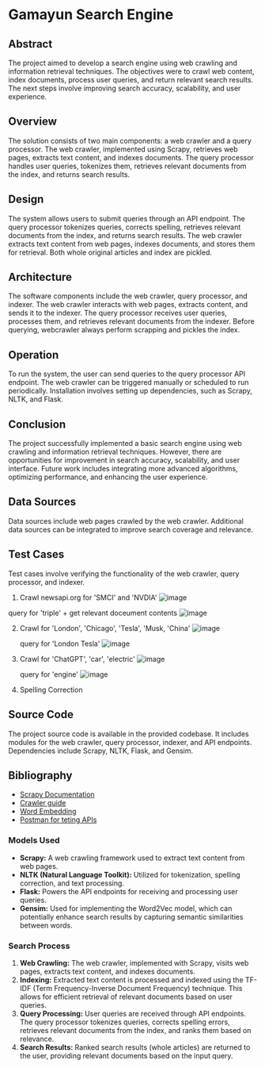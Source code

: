# Gamayun Search Engine

## Abstract
The project aimed to develop a search engine using web crawling and information retrieval techniques. The objectives were to crawl web content, index documents, process user queries, and return relevant search results. The next steps involve improving search accuracy, scalability, and user experience.

## Overview
The solution consists of two main components: a web crawler and a query processor. The web crawler, implemented using Scrapy, retrieves web pages, extracts text content, and indexes documents. The query processor handles user queries, tokenizes them, retrieves relevant documents from the index, and returns search results.

## Design
The system allows users to submit queries through an API endpoint. The query processor tokenizes queries, corrects spelling, retrieves relevant documents from the index, and returns search results. The web crawler extracts text content from web pages, indexes documents, and stores them for retrieval. Both whole original articles and index are pickled.

## Architecture
The software components include the web crawler, query processor, and indexer. The web crawler interacts with web pages, extracts content, and sends it to the indexer. The query processor receives user queries, processes them, and retrieves relevant documents from the indexer. Before querying, webcrawler always perform scrapping and pickles the index. 

## Operation
To run the system, the user can send queries to the query processor API endpoint. The web crawler can be triggered manually or scheduled to run periodically. Installation involves setting up dependencies, such as Scrapy, NLTK, and Flask.

## Conclusion
The project successfully implemented a basic search engine using web crawling and information retrieval techniques. However, there are opportunities for improvement in search accuracy, scalability, and user interface. Future work includes integrating more advanced algorithms, optimizing performance, and enhancing the user experience.

## Data Sources
Data sources include web pages crawled by the web crawler. Additional data sources can be integrated to improve search coverage and relevance.

## Test Cases
Test cases involve verifying the functionality of the web crawler, query processor, and indexer. 
1. Crawl newsapi.org for 'SMCI' and 'NVDIA'
![image](https://github.com/mfortelnyy/Gamayun/assets/78120259/06d5255b-39ef-42f7-bb01-023ea9f9cc09)

 query for 'triple' + get relevant doceument contents
![image](https://github.com/mfortelnyy/Gamayun/assets/78120259/16c763b9-d19d-4653-8396-14c9dea1ecc2)



2. Crawl for 'London', 'Chicago', 'Tesla', 'Musk, 'China'
   ![image](https://github.com/mfortelnyy/Gamayun/assets/78120259/ea992dfe-cf17-459c-b138-ffab560cf879)

   query for 'London Tesla' 
   ![image](https://github.com/mfortelnyy/Gamayun/assets/78120259/b10830cf-c644-4ef6-b95e-26a6c8640695)

3. Crawl for 'ChatGPT', 'car', 'electric'
   ![image](https://github.com/mfortelnyy/Gamayun/assets/78120259/6ec16d9b-70eb-4788-991f-0fb0a873aa7c)

   query for 'engine'
   ![image](https://github.com/mfortelnyy/Gamayun/assets/78120259/2b2c05bc-f2c3-4764-8381-2792d338cdf6)

4. Spelling Correction


## Source Code
The project source code is available in the provided codebase. It includes modules for the web crawler, query processor, indexer, and API endpoints. Dependencies include Scrapy, NLTK, Flask, and Gensim.

## Bibliography
- [Scrapy Documentation](https://docs.scrapy.org/en/latest/)
- [Crawler guide](https://www.zenrows.com/blog/web-crawler-python)
- [Word Embedding](https://www.geeksforgeeks.org/python-word-embedding-using-word2vec/)
- [Postman for teting APIs](https://web.postman.co/workspace/My-Workspace~795e98e5-7950-4bb6-883b-5b883014927d/request/32798101-91ffd987-7f3d-47db-9e37-d9b957ac0e14?tab=body)

### Models Used
- **Scrapy:** A web crawling framework used to extract text content from web pages.
- **NLTK (Natural Language Toolkit):** Utilized for tokenization, spelling correction, and text processing.
- **Flask:** Powers the API endpoints for receiving and processing user queries.
- **Gensim:** Used for implementing the Word2Vec model, which can potentially enhance search results by capturing semantic similarities between words.

### Search Process
1. **Web Crawling:** The web crawler, implemented with Scrapy, visits web pages, extracts text content, and indexes documents.
2. **Indexing:** Extracted text content is processed and indexed using the TF-IDF (Term Frequency-Inverse Document Frequency) technique. This allows for efficient retrieval of relevant documents based on user queries.
3. **Query Processing:** User queries are received through API endpoints. The query processor tokenizes queries, corrects spelling errors, retrieves relevant documents from the index, and ranks them based on relevance.
4. **Search Results:** Ranked search results (whole articles) are returned to the user, providing relevant documents based on the input query.
